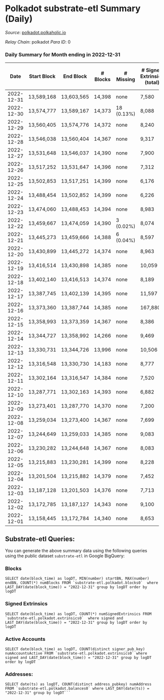 # Polkadot substrate-etl Summary (Daily)

_Source_: [polkadot.polkaholic.io](https://polkadot.polkaholic.io)

*Relay Chain*: polkadot
*Para ID*: 0



### Daily Summary for Month ending in 2022-12-31


| Date | Start Block | End Block | # Blocks | # Missing | # Signed Extrinsics (total) | # Active Accounts | # Addresses with Balances | # Events | # Transfers | # XCM Transfers In | # XCM Transfers Out |
| ---- | ----------- | --------- | -------- | --------- | --------------------------- | ----------------- | ------------------------- | -------- | ----------- | ------------------ | ------------------- |
| 2022-12-31 | 13,589,168 | 13,603,565 | 14,398 | none  | 7,580 | 3,622 | 1,039,320 | 529,377 | 6,112 ($15,186,017.43) | 92 ($311,681.59) | 172 ($312,620.94) |
| 2022-12-30 | 13,574,777 | 13,589,167 | 14,373 | 18 (0.13%) | 8,088 | 3,865 | 1,038,798 | 524,845 | 6,867 ($14,875,480.46) | 113 ($208,750.90) | 160 ($136,871.94) |
| 2022-12-29 | 13,560,405 | 13,574,776 | 14,372 | none  | 8,240 | 3,941 | 1,038,078 | 527,191 | 6,959 ($25,789,780.17) | 142 ($346,893.39) | 178 ($169,102.10) |
| 2022-12-28 | 13,546,038 | 13,560,404 | 14,367 | none  | 9,317 | 4,159 | 1,037,294 | 543,242 | 8,161 ($39,697,039.35) | 135 ($362,145.73) | 203 ($533,678.29) |
| 2022-12-27 | 13,531,648 | 13,546,037 | 14,390 | none  | 7,900 | 3,764 | 1,036,249 | 534,906 | 6,586 ($72,498,986.48) | 102 ($210,225.12) | 134 ($260,985.68) |
| 2022-12-26 | 13,517,252 | 13,531,647 | 14,396 | none  | 7,312 | 3,572 | 1,035,408 | 526,187 | 6,132 ($8,881,899.37) | 118 ($208,575.95) | 177 ($227,285.92) |
| 2022-12-25 | 13,502,853 | 13,517,251 | 14,399 | none  | 6,176 | 3,016 |  | 509,840 | 5,257 ($7,975,725.98) | 93 ($2,126,334.60) | 133 ($52,167.36) |
| 2022-12-24 | 13,488,454 | 13,502,852 | 14,399 | none  | 6,226 | 2,869 |  | 508,034 | 5,414 ($8,714,350.26) | 140 ($175,474.44) | 160 ($119,375.91) |
| 2022-12-23 | 13,474,060 | 13,488,453 | 14,394 | none  | 8,983 | 4,739 |  | 533,052 | 8,013 ($19,166,753.13) | 113 ($363,592.33) | 189 ($240,475.33) |
| 2022-12-22 | 13,459,667 | 13,474,059 | 14,390 | 3 (0.02%) | 8,074 | 3,632 |  | 533,302 | 7,305 ($170,740,515.96) | 129 ($230,259.62) | 204 ($316,410.29) |
| 2022-12-21 | 13,445,273 | 13,459,666 | 14,388 | 6 (0.04%) | 8,597 | 3,860 |  | 525,665 | 7,689 ($20,478,420.37) | 121 ($273,694.34) | 201 ($84,357.29) |
| 2022-12-20 | 13,430,899 | 13,445,272 | 14,374 | none  | 8,963 | 4,081 |  | 536,592 | 8,512 ($54,947,023.81) | 148 ($483,727.09) | 214 ($459,197.28) |
| 2022-12-19 | 13,416,514 | 13,430,898 | 14,385 | none  | 10,059 | 4,325 |  | 560,365 | 10,529 ($46,703,201.32) | 112 ($127,568.59) | 234 ($106,616.30) |
| 2022-12-18 | 13,402,140 | 13,416,513 | 14,374 | none  | 8,189 | 3,593 | 1,026,421 | 545,562 | 8,719 ($8,359,771.69) | 112 ($149,509.43) | 219 ($182,339.24) |
| 2022-12-17 | 13,387,745 | 13,402,139 | 14,395 | none  | 11,597 | 5,000 | 1,024,109 | 576,532 | 14,192 ($29,313,821.52) | 179 ($199,948.46) | 411 ($319,182.98) |
| 2022-12-16 | 13,373,360 | 13,387,744 | 14,385 | none  | 167,880 | 162,206 | 1,020,511 | 1,831,803 | 169,273 ($71,304,063.09) | 217 ($375,343.80) | 311 ($249,090.14) |
| 2022-12-15 | 13,358,993 | 13,373,359 | 14,367 | none  | 8,386 | 3,911 | 1,175,081 | 544,330 | 9,241 ($39,722,079.80) | 149 ($433,517.15) | 186 ($348,819.59) |
| 2022-12-14 | 13,344,727 | 13,358,992 | 14,266 | none  | 9,469 | 4,499 | 1,172,686 | 557,776 | 10,951 ($49,800,853.03) | 177 ($624,254.10) | 206 ($225,209.13) |
| 2022-12-13 | 13,330,731 | 13,344,726 | 13,996 | none  | 10,506 | 5,008 | 1,169,711 | 563,415 | 14,233 ($50,116,664.65) | 294 ($1,854,744.81) | 318 ($743,383.35) |
| 2022-12-12 | 13,316,548 | 13,330,730 | 14,183 | none  | 8,777 | 4,205 | 1,165,540 | 538,341 | 8,924 ($36,840,584.40) | 152 ($483,881.68) | 199 ($180,880.51) |
| 2022-12-11 | 13,302,164 | 13,316,547 | 14,384 | none  | 7,520 | 3,337 |  | 529,648 | 6,073 ($21,920,703.73) | 148 ($414,537.30) | 203 ($583,577.71) |
| 2022-12-10 | 13,287,771 | 13,302,163 | 14,393 | none  | 6,882 | 3,026 | 1,162,934 | 519,742 | 5,377 ($16,300,688.59) | 155 ($738,133.06) | 157 ($365,888.65) |
| 2022-12-09 | 13,273,401 | 13,287,770 | 14,370 | none  | 7,200 | 3,202 | 1,162,016 | 521,245 | 5,752 ($77,538,659.41) | 122 ($356,260.59) | 175 ($646,711.78) |
| 2022-12-08 | 13,259,034 | 13,273,400 | 14,367 | none  | 7,699 | 3,442 | 1,161,160 | 530,699 | 6,114 ($25,913,495.39) | 149 ($892,438.17) | 180 ($623,183.34) |
| 2022-12-07 | 13,244,649 | 13,259,033 | 14,385 | none  | 9,083 | 4,559 | 1,160,219 | 544,890 | 7,552 ($27,208,483.95) | 143 ($258,290.28) | 184 ($481,486.11) |
| 2022-12-06 | 13,230,282 | 13,244,648 | 14,367 | none  | 8,083 | 3,631 | 1,159,220 | 532,526 | 6,237 ($16,170,767.50) | 160 ($345,527.50) | 218 ($310,996.56) |
| 2022-12-05 | 13,215,883 | 13,230,281 | 14,399 | none  | 8,228 | 3,746 | 1,158,030 | 560,775 | 6,168 ($30,169,747.24) | 146 ($281,138.23) | 200 ($336,033.98) |
| 2022-12-04 | 13,201,504 | 13,215,882 | 14,379 | none  | 7,452 | 3,288 | 1,156,951 | 528,877 | 5,922 ($9,148,704.94) | 173 ($451,598.05) | 175 ($637,335.20) |
| 2022-12-03 | 13,187,128 | 13,201,503 | 14,376 | none  | 7,713 | 3,204 | 1,155,602 | 527,426 | 5,883 ($17,758,696.49) | 166 ($342,919.71) | 207 ($428,776.33) |
| 2022-12-02 | 13,172,785 | 13,187,127 | 14,343 | none  | 9,100 | 3,825 | 1,154,340 | 543,561 | 7,355 ($47,600,240.47) | 271 ($773,402.00) | 282 ($714,206.06) |
| 2022-12-01 | 13,158,445 | 13,172,784 | 14,340 | none  | 8,653 | 3,831 |  | 537,055 | 7,013 ($16,047,148.83) | 140 ($306,948.12) | 182 ($431,010.67) |

## Substrate-etl Queries:
You can generate the above summary data using the following queries using the public dataset `substrate-etl` in Google BigQuery:


### Blocks
```
SELECT date(block_time) as logDT, MIN(number) startBN, MAX(number) endBN, COUNT(*) numBlocks FROM `substrate-etl.polkadot.blocks0`  where LAST_DAY(date(block_time)) = "2022-12-31" group by logDT order by logDT
```


### Signed Extrinsics
```
SELECT date(block_time) as logDT, COUNT(*) numSignedExtrinsics FROM `substrate-etl.polkadot.extrinsics0`  where signed and LAST_DAY(date(block_time)) = "2022-12-31" group by logDT order by logDT
```


### Active Accounts
```
SELECT date(block_time) as logDT, COUNT(distinct signer_pub_key) numAccountsActive FROM `substrate-etl.polkadot.extrinsics0` where signed and LAST_DAY(date(block_time)) = "2022-12-31" group by logDT order by logDT
```


### Addresses:
```
SELECT date(ts) as logDT, COUNT(distinct address_pubkey) numAddress FROM `substrate-etl.polkadot.balances0` where LAST_DAY(date(ts)) = "2022-12-31" group by logDT```

